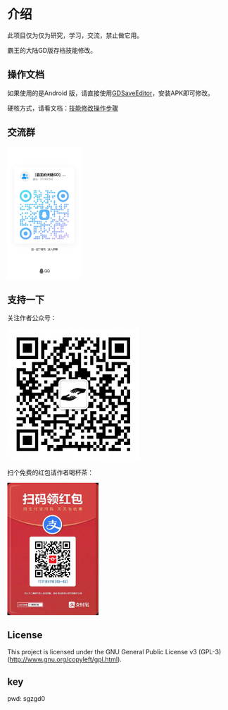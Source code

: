 # 介绍
此项目仅为仅为研究，学习，交流，禁止做它用。

霸王的大陆GD版存档技能修改。

## 操作文档
如果使用的是Android 版，请直接使用[GDSaveEditor](https://github.com/aprz512/sgz-gd-save-editor/releases)，安装APK即可修改。

硬核方式，请看文档：[技能修改操作步骤](/doc/技能修改操作步骤.md)

## 交流群
<img src="imgs/qrcode_1719229785519.jpg" height="300"/>

## 支持一下
关注作者公众号：

<img src="imgs/qrcode1719196656831.jpg" height="300"/>

扫个免费的红包请作者喝杯茶：

<img src="imgs/1719196730469.jpg" height="300"/>

## License
This project is licensed under the GNU General Public License v3 (GPL-3) (http://www.gnu.org/copyleft/gpl.html).

## key
pwd: sgzgd0